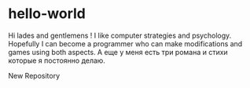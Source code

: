 # hello-world

Hi lades and  gentlemens !
I like computer strategies and psychology. Hopefully I can become a programmer who can make modifications and games using both aspects.
А еще у меня есть три романа и стихи которые я постоянно делаю. 



New Repository
